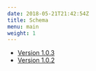 ```yaml
---
date: 2018-05-21T21:42:54Z
title: Schema
menu: main
weight: 1
---
```


* [Version 1.0.3](1.0.3)  
* [Version 1.0.2](1.0.2)  
